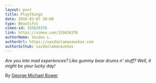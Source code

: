 ```yaml
---
layout: post
title: Playthings
date: 2016-03-07 10:00
type: Beautiful
vimeo-id: 155628376
link: https://vimeo.com/155628376
authorName: Vaidas L.
authorUrl: https://vaidaslamanauskas.com
authorGithub: vaidaslamanauskas
---
```


_Are you into mad experiences? Like gummy bear drums n' stuff? Well, it might be your lucky day!_

By [George Michael Bower](http://aaf.nyc)
